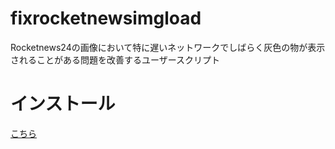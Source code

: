 # fixrocketnewsimgload
Rocketnews24の画像において特に遅いネットワークでしばらく灰色の物が表示されることがある問題を改善するユーザースクリプト

# インストール
[こちら](https://github.com/stm7128/fixrocketnewsimgload/raw/main/fix.user.js)
